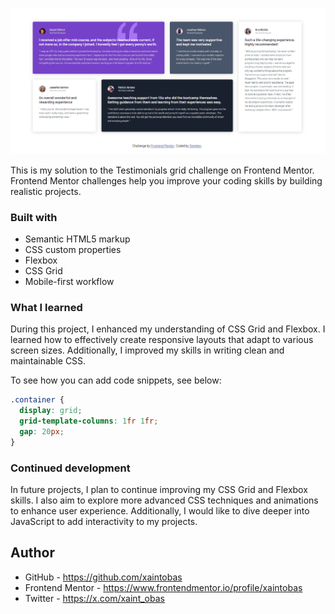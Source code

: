 ![](./screenshot.png)

This is my solution to the Testimonials grid challenge on Frontend Mentor. Frontend Mentor challenges help you improve your coding skills by building realistic projects.

### Built with

- Semantic HTML5 markup
- CSS custom properties
- Flexbox
- CSS Grid
- Mobile-first workflow

### What I learned

During this project, I enhanced my understanding of CSS Grid and Flexbox. I learned how to effectively create responsive layouts that adapt to various screen sizes. Additionally, I improved my skills in writing clean and maintainable CSS.

To see how you can add code snippets, see below:

```css
.container {
  display: grid;
  grid-template-columns: 1fr 1fr;
  gap: 20px;
}
```

### Continued development

In future projects, I plan to continue improving my CSS Grid and Flexbox skills. I also aim to explore more advanced CSS techniques and animations to enhance user experience. Additionally, I would like to dive deeper into JavaScript to add interactivity to my projects.

## Author

- GitHub - https://github.com/xaintobas
- Frontend Mentor - https://www.frontendmentor.io/profile/xaintobas
- Twitter - https://x.com/xaint_obas
